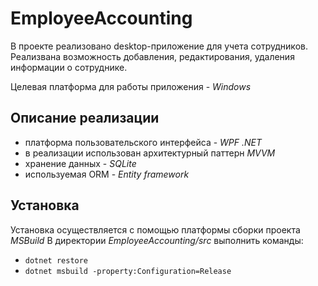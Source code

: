 # EmployeeAccounting

В проекте реализовано desktop-приложение для учета сотрудников. Реализвана возможность добавления, редактирования, удаления информации о сотруднике.

Целевая платформа для работы приложения - *Windows*

## Описание реализации
- платформа пользовательского интерфейса - *WPF .NET*
- в реализации использован архитектурный паттерн *MVVM*
- хранение данных - *SQLite*
- используемая ORM - *Entity framework*

## Установка
Установка осуществляется с помощью платформы сборки проекта *MSBuild*
В директории *EmployeeAccounting/src* выполнить команды:
- `dotnet restore`
- `dotnet msbuild -property:Configuration=Release`

